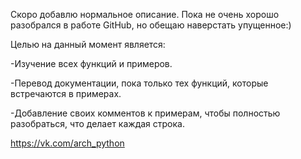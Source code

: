 Скоро добавлю нормальное описание.
Пока не очень хорошо разобрался в работе GitHub, но обещаю наверстать упущенное:)

Целью на данный момент является:

-Изучение всех функций и примеров.

-Перевод документации, пока только тех функций, которые встречаются в примерах.

-Добавление своих комментов к примерам, чтобы полностью разобраться, что делает каждая строка.

https://vk.com/arch_python
